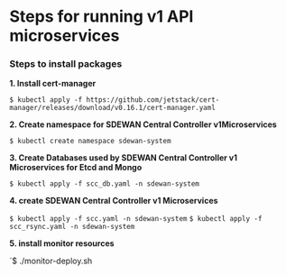 # Steps for running v1 API microservices

### Steps to install packages
**1. Install cert-manager**

`$ kubectl apply -f https://github.com/jetstack/cert-manager/releases/download/v0.16.1/cert-manager.yaml`

**2. Create namespace for SDEWAN Central Controller v1Microservices**

`$ kubectl create namespace sdewan-system`

**3. Create Databases used by SDEWAN Central Controller v1 Microservices for Etcd and Mongo**

`$ kubectl apply -f scc_db.yaml -n sdewan-system`

**4. create SDEWAN Central Controller v1 Microservices**

`$ kubectl apply -f scc.yaml -n sdewan-system`
`$ kubectl apply -f scc_rsync.yaml -n sdewan-system`

**5. install monitor resources**

`$ ./monitor-deploy.sh